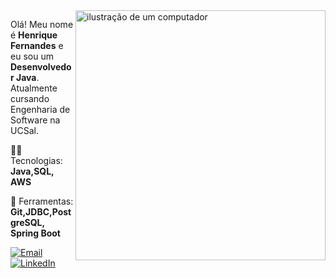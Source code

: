 <img src="https://raw.githubusercontent.com/MicaelliMedeiros/micaellimedeiros/master/image/computer-illustration.png" alt="ilustração de um computador" min-width="400px" max-width="400px" width="400px" align="right">

<p align="left"> 
  Olá! Meu nome é <strong>Henrique Fernandes</strong> e eu sou um <strong>Desenvolvedor Java</strong>.<br>
  Atualmente cursando Engenharia de Software na UCSal.
</p>

<p align="left">
  👨‍💻 Tecnologias: <strong>Java,SQL, AWS</strong>
</p>

<p align="left">
  💼 Ferramentas: <strong>Git,JDBC,PostgreSQL, Spring Boot</strong>
</p>


<p align="left">
  <a href="mailto:henrique.fernandes17@proton.me" title="Gmail">
  <img src="https://img.shields.io/badge/-Gmail-FF0000?style=flat-square&labelColor=FF0000&logo=gmail&logoColor=white&link=mailto:henrique.fernandes17@proton.me" alt="Email"/></a>
  <a href="www.linkedin.com/in/henriquesfs" title="LinkedIn">
  <img src="https://img.shields.io/badge/-Linkedin-0e76a8?style=flat-square&logo=Linkedin&logoColor=white&link=www.linkedin.com/in/henriquesfs" alt="LinkedIn"/></a>
</p>
